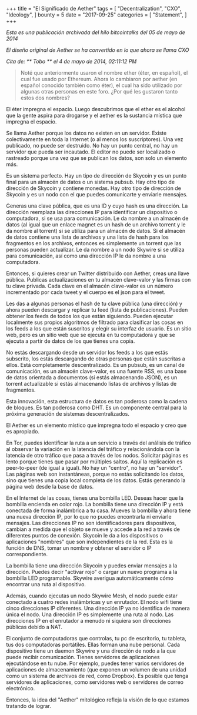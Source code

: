 +++
title = "El Significado de Aether"
tags = [
    "Decentralization",
    "CXO",
    "Ideology",
]
bounty = 5
date = "2017-09-25"
categories = [
    "Statement",
]
+++

*Esta es una publicación archivada del hilo bitcointalks del 05 de mayo de 2014*

*El diseño original de Aether se ha convertido en lo que ahora se llama CXO*

*Cita de: ** Tobo ** el 4 de mayo de 2014, 02:11:12 PM*
>Noté que anteriormente usaron el nombre ether (éter, en español), el cual
fue usado por Ethereum. Ahora lo cambiaron por aether (en español conocido
también como éter), el cual ha sido utilizado por algunas otras personas
en este foro. ¿Por qué les gustaron tanto estos dos nombres?

El éter impregna el espacio. Luego descubrimos que el ether es el alcohol
que la gente aspira para drogarse y el aether es la sustancia mística que
impregna el espacio.

Se llama Aether porque los datos no existen en un servidor. Existe
colectivamente en toda la Internet (o al menos los suscriptores). Una vez
publicado, no puede ser destruido. No hay un punto central, no hay un
servidor que pueda ser incautado. El editor no puede ser localizado o
rastreado porque una vez que se publican los datos, son solo un elemento más.

Es un sistema perfecto. Hay un tipo de dirección de Skycoin y es un punto
final para un almacén de datos o un sistema pubsub. Hay otro tipo de
dirección de Skycoin y contiene monedas. Hay otro tipo de dirección de
Skycoin y es un nodo con el que puedes comunicarte y enviarle mensajes.

Generas una clave pública, que es una ID y cuyo hash es una dirección. La
dirección reemplaza las direcciones IP para identificar un dispositivo o
computadora, si se usa para comunicación. Le da nombre a un almacén de datos
(al igual que un enlace magnet es un hash de un archivo torrent y le da nombre
al torrent) si se utiliza para un almacén de datos. Si el almacén de datos
contiene una lista de archivos y una lista de hash para los fragmentos en los
archivos, entonces es simplemente un torrent que las personas pueden
actualizar. Le da nombre a un nodo Skywire si se utiliza para comunicación,
así como una dirección IP le da nombre a una computadora.

Entonces, si quieres crear un Twitter distribuido con Aether, creas una
llave pública. Publicas actualizaciones en tu almacén clave-valor y las
firmas con tu clave privada. Cada clave en el almacén clave-valor es un
número incrementado por cada tweet y el cuerpo es el json para el tweet.

Les das a algunas personas el hash de tu clave pública (una dirección) y
ahora pueden descargar y replicar tu feed (lista de publicaciones). Pueden
obtener los feeds de todos los que están siguiendo. Pueden ejecutar
localmente sus propios algoritmos de filtrado para clasificar las cosas en
los feeds a los que están suscritos y elegir su interfaz de usuario. Es un
sitio web, pero es un sitio web que se ejecuta en tu computadora y que se
ejecuta a partir de datos de los que tienes una copia.

No estás descargando desde un servidor los feeds a los que estás subscrito,
los estás descargando de otras personas que están suscritas a ellos. Está
completamente descentralizado. Es un pubsub, es un canal de comunicación, es
un almacén clave-valor, es una fuente RSS, es una base de datos orientada a
documentos (si estás almacenando JSON), es un torrent actualizable si estás
almacenando listas de archivos y listas de fragmentos.

Esta innovación, esta estructura de datos es tan poderosa como la cadena de
bloques. Es tan poderosa como DHT. Es un componente central para la próxima
generación de sistemas descentralizados.

El Aether es un elemento místico que impregna todo el espacio y creo que es
apropiado.

En Tor, puedes identificar la ruta a un servicio a través del análisis de
tráfico al observar la variación en la latencia del tráfico y relacionándola
con la latencia de otro tráfico que pasa a través de los nodos. Solicitar
páginas es lento porque tienes que pasar por múltiples saltos. Aquí la
replicación es peer-to-peer (de igual a igual). No hay un "centro", no hay un
"servidor". Las páginas web son instantáneas, porque no estás solicitando los
datos, sino que tienes una copia local completa de los datos. Estás generando
la página web desde la base de datos.

En el Internet de las cosas, tienes una bombilla LED. Deseas hacer que la
bombilla encienda en color rojo. La bombilla tiene una dirección IP y está
conectada de forma inalámbrica a tu casa. Mueves la bombilla y ahora tiene
una nueva dirección IP, por lo que no puedes encontrarla ni enviarle mensajes.
Las direcciones IP no son identificadores para dispositivos, cambian a medida
que el objeto se mueve y accede a la red a través de diferentes puntos de
conexión. Skycoin le da a los dispositivos o aplicaciones "nombres" que son
independientes de la red. Esta es la función de DNS, tomar un nombre y obtener
el servidor o IP correspondiente.

La bombilla tiene una dirección Skycoin y puedes enviar mensajes a la
dirección. Puedes decir "activar rojo" o cargar un nuevo programa a la
bombilla LED programable. Skywire averigua automáticamente cómo encontrar una
ruta al dispositivo.

Además, cuando ejecutas un nodo Skywire Mesh, el nodo puede estar conectado a
cuatro redes inalámbricas y un enrutador. El nodo wifi tiene cinco direcciones
IP diferentes. Una dirección IP ya no identifica de manera única el nodo. Una
dirección IP es simplemente una ruta al nodo. Las direcciones IP en el
enrutador a menudo ni siquiera son direcciones públicas debido a NAT.

El conjunto de computadoras que controlas, tu pc de escritorio, tu tableta,
tus dos computadoras portátiles. Ellas forman una nube personal. Cada
dispositivo tiene un daemon Skywire y una dirección de nodo a la que puede
recibir comunicación. Tienes servidores de aplicaciones ejecutándose en tu
nube. Por ejemplo, puedes tener varios servidores de aplicaciones de
almacenamiento (que exponen un volumen de una unidad como un sistema de
archivos de red, como Dropbox). Es posible que tenga servidores de
aplicaciones, como servidores web o servidores de correo electrónico.

Entonces, la idea del "Aether" mitológico refleja la visión de lo que
estamos tratando de lograr.
